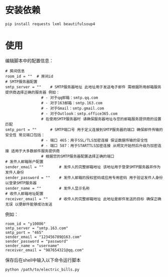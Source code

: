 # 安装依赖
```bash
pip install requests lxml beautifulsoup4
```
# 使用
编辑脚本中的配置信息：

    # 房间信息
    room_id = ""  # 房间id
    # SMTP服务器配置
    smtp_server = ""    # SMTP服务器地址 此地址用于发送电子邮件 需根据所用邮箱服务提供商选择正确的服务器 例如：
                    # - 对于qq邮箱：smtp.qq.com
                    # - 对于163邮箱：smtp.163.com
                    # - 对于Gmail：smtp.gmail.com
                    # - 对于Outlook：smtp.office365.com
                    # 在使用SMTP服务器时 请确保服务器地址与您的邮箱服务提供商的设置匹配
    smtp_port = ""      # SMTP端口号 用于定义连接到SMTP服务器的端口 确保邮件传输的安全性 常见端口包括：
                    # - 端口 465：用于SSL/TLS加密连接 保证数据传输的安全性
                    # - 端口 587：用于STARTTLS加密连接 从明文开始然后升级为加密连接 适用于大多数邮件服务提供商
                    # 根据您的SMTP服务器配置选择正确的端口
    # 发件人邮箱账户配置
    sender_email = ""       # 发件人的完整邮箱地址 该地址用于登录SMTP服务器并作为发件人身份
    sender_password = ""    # 发件人邮箱的授权密码或应用专用密码 用于验证发件人身份以登录SMTP服务器
    sender_name = ""        # 发件人显示名称
    # 收件人邮箱地址配置
    receiver_email = ""     # 收件人的完整邮箱地址 此地址是邮件发送的目标 确保正确无误 以便邮件能够成功发送

例如：

    room_id = "y10086"
    smtp_server = "smtp.163.com"
    smtp_port = "465"
    sender_email = "123456789@163.com"
    sender_password = "password"
    sender_name = "username"
    receiver_email = "987654321@qq.com"

保存后在shell中输入以下命令运行脚本
```bash
python /path/to/electric_bills.py
```
